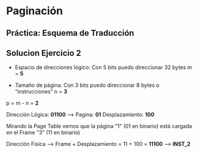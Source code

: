 # Paginación
## Práctica: Esquema de Traducción


## Solucion Ejercicio 2



- Espacio de direcciones lógico: Con 5 bits puedo direccionar 32 bytes
m = **5**


- Tamaño de página: Con 3 bits puedo direccionar 8 bytes o “instrucciones”
n = **3**

p = m - n = **2**

Dirección Lógica: **01100** --> Pagina: **01**     Desplazamiento: **100**

Mirando la Page Table vemos que la página "1" (01 en binario) está cargada en el Frame "3" (11 en binario)     

Dirección Física -->  Frame + Desplazamiento = 11 + 100  = **11100** --> **INST_2**



